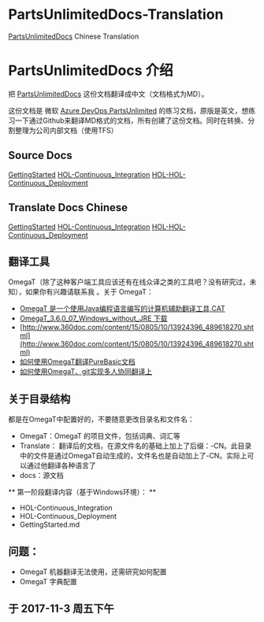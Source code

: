# PartsUnlimitedDocs-Translation
[PartsUnlimitedDocs](https://github.com/Microsoft/PartsUnlimited/tree/master/docs) Chinese Translation

# PartsUnlimitedDocs 介绍
把 [PartsUnlimitedDocs](https://github.com/Microsoft/PartsUnlimited/tree/master/docs) 这份文档翻译成中文（文档格式为MD）。

这份文档是 微软 [Azure DevOps PartsUnlimited](https://github.com/Microsoft/PartsUnlimited) 的练习文档，原版是英文，想练习一下通过Github来翻译MD格式的文档，所有创建了这份文档。同时在转换、分割整理为公司内部文档（使用TFS）


## Source Docs
[GettingStarted](docs/GettingStarted.md)
[HOL-Continuous_Integration](docs/HOL-Continuous_Integration/README.md)
[HOL-HOL-Continuous_Deployment](docs/HOL-Continuous_Integration/README.md)


## Translate Docs Chinese 
[GettingStarted](Translate/GettingStarted.md)
[HOL-Continuous_Integration](Translate/HOL-Continuous_Integration/README-CN.md)
[HOL-HOL-Continuous_Deployment](Translate/HOL-Continuous_Integration/README-CN.md)


## 翻译工具
OmegaT（除了这种客户端工具应该还有在线众译之类的工具吧？没有研究过，未知），如果你有兴趣请联系我 。关于 OmegaT：

- [OmegaT 是一个使用Java编程语言编写的计算机辅助翻译工具,CAT](http://www.cnblogs.com/helinzi/p/4443587.html)
- [OmegaT_3.6.0_07_Windows_without_JRE 下载](https://nchc.dl.sourceforge.net/project/omegat/OmegaT%20-%20Standard/OmegaT%203.6.0%20update%207/OmegaT_3.6.0_07_Windows_without_JRE.exe)
- [http://www.360doc.com/content/15/0805/10/13924396_489618270.shtml](http://www.360doc.com/content/15/0805/10/13924396_489618270.shtml)
- [如何使用OmegaT翻译PureBasic文档](http://v.youku.com/v_show/id_XMTY1ODczMDc2OA==.html?spm=a2h0k.8191407.0.0&from=s1.8-1-1.2)
- [如何使用OmegaT、git实现多人协同翻译上](http://v.youku.com/v_show/id_XMTMxNjUxNTI2OA==.html?from=y1.2-1-87.4.1-1.1-1-2-0-0%26source%3Dautoclick)

## 关于目录结构
都是在OmegaT中配置好的，不要随意更改目录名和文件名：
- OmegaT：OmegaT 的项目文件，包括词典、词汇等
- Translate： 翻译后的文档，在源文件名的基础上加上了后缀：-CN。此目录中的文件是通过OmegaT自动生成的，文件名也是自动加上了-CN。实际上可以通过他翻译各种语言了
- docs：源文档

** 第一阶段翻译内容（基于Windows环境）： **
- HOL-Continuous_Integration 
- HOL-Continuous_Deployment
- GettingStarted.md

## 问题：
- OmegaT 机器翻译无法使用，还需研究如何配置
- OmegaT 字典配置

## 于 2017-11-3 周五下午